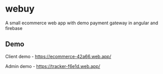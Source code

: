 # webuy
A small ecommerce web app with demo payment gateway in angular and firebase

## Demo

Client demo - https://ecommerce-42a66.web.app/

Admin demo  - https://tracker-f6e1d.web.app/
